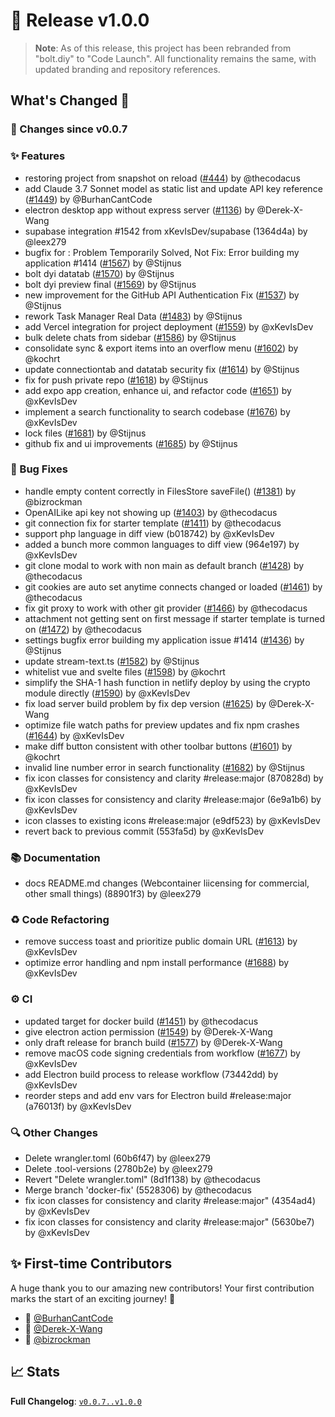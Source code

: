 # 🚀 Release v1.0.0

> **Note**: As of this release, this project has been rebranded from "bolt.diy" to "Code Launch". All functionality remains the same, with updated branding and repository references.

## What's Changed 🌟

### 🔄 Changes since v0.0.7

### ✨ Features

* restoring project from snapshot on reload ([#444](https://github.com/stackblitz-labs/bolt.diy/pull/444)) by @thecodacus
* add Claude 3.7 Sonnet model as static list and update API key reference ([#1449](https://github.com/stackblitz-labs/bolt.diy/pull/1449)) by @BurhanCantCode
* electron desktop app without express server ([#1136](https://github.com/stackblitz-labs/bolt.diy/pull/1136)) by @Derek-X-Wang
* supabase integration #1542 from xKevIsDev/supabase (1364d4a) by @leex279
* bugfix for : Problem Temporarily Solved, Not Fix: Error building my application #1414 ([#1567](https://github.com/stackblitz-labs/bolt.diy/pull/1567)) by @Stijnus
* bolt dyi datatab ([#1570](https://github.com/stackblitz-labs/bolt.diy/pull/1570)) by @Stijnus
* bolt dyi preview final ([#1569](https://github.com/stackblitz-labs/bolt.diy/pull/1569)) by @Stijnus
* new improvement for the GitHub API Authentication Fix  ([#1537](https://github.com/stackblitz-labs/bolt.diy/pull/1537)) by @Stijnus
* rework Task Manager Real Data ([#1483](https://github.com/stackblitz-labs/bolt.diy/pull/1483)) by @Stijnus
* add Vercel integration for project deployment ([#1559](https://github.com/stackblitz-labs/bolt.diy/pull/1559)) by @xKevIsDev
* bulk delete chats from sidebar ([#1586](https://github.com/stackblitz-labs/bolt.diy/pull/1586)) by @Stijnus
* consolidate sync & export items into an overflow menu ([#1602](https://github.com/stackblitz-labs/bolt.diy/pull/1602)) by @kochrt
* update connectiontab and datatab security fix ([#1614](https://github.com/stackblitz-labs/bolt.diy/pull/1614)) by @Stijnus
* fix for push private repo ([#1618](https://github.com/stackblitz-labs/bolt.diy/pull/1618)) by @Stijnus
* add expo app creation, enhance ui, and refactor code ([#1651](https://github.com/stackblitz-labs/bolt.diy/pull/1651)) by @xKevIsDev
* implement a search functionality to search codebase ([#1676](https://github.com/stackblitz-labs/bolt.diy/pull/1676)) by @xKevIsDev
* lock files ([#1681](https://github.com/stackblitz-labs/bolt.diy/pull/1681)) by @Stijnus
* github fix and ui improvements ([#1685](https://github.com/stackblitz-labs/bolt.diy/pull/1685)) by @Stijnus


### 🐛 Bug Fixes

* handle empty content correctly in FilesStore saveFile() ([#1381](https://github.com/stackblitz-labs/bolt.diy/pull/1381)) by @bizrockman
* OpenAILike api key not showing up ([#1403](https://github.com/stackblitz-labs/bolt.diy/pull/1403)) by @thecodacus
* git connection fix for starter template ([#1411](https://github.com/stackblitz-labs/bolt.diy/pull/1411)) by @thecodacus
* support php language in diff view (b018742) by @xKevIsDev
* added a bunch more common languages to diff view (964e197) by @xKevIsDev
* git clone modal to work with non main as default branch ([#1428](https://github.com/stackblitz-labs/bolt.diy/pull/1428)) by @thecodacus
* git cookies are auto set anytime connects changed or loaded ([#1461](https://github.com/stackblitz-labs/bolt.diy/pull/1461)) by @thecodacus
* fix git proxy to work with other git provider ([#1466](https://github.com/stackblitz-labs/bolt.diy/pull/1466)) by @thecodacus
* attachment not getting sent on first message if starter template is turned on ([#1472](https://github.com/stackblitz-labs/bolt.diy/pull/1472)) by @thecodacus
* settings bugfix error building my application  issue #1414 ([#1436](https://github.com/stackblitz-labs/bolt.diy/pull/1436)) by @Stijnus
* update stream-text.ts ([#1582](https://github.com/stackblitz-labs/bolt.diy/pull/1582)) by @Stijnus
* whitelist vue and svelte files ([#1598](https://github.com/stackblitz-labs/bolt.diy/pull/1598)) by @kochrt
* simplify the SHA-1 hash function in netlify deploy by using the crypto module directly ([#1590](https://github.com/stackblitz-labs/bolt.diy/pull/1590)) by @xKevIsDev
* fix load server build problem by fix dep version ([#1625](https://github.com/stackblitz-labs/bolt.diy/pull/1625)) by @Derek-X-Wang
* optimize file watch paths for preview updates and fix npm crashes ([#1644](https://github.com/stackblitz-labs/bolt.diy/pull/1644)) by @xKevIsDev
* make diff button consistent with other toolbar buttons ([#1601](https://github.com/stackblitz-labs/bolt.diy/pull/1601)) by @kochrt
* invalid line number error in search functionality ([#1682](https://github.com/stackblitz-labs/bolt.diy/pull/1682)) by @Stijnus
* fix icon classes for consistency and clarity #release:major (870828d) by @xKevIsDev
* fix icon classes for consistency and clarity #release:major (6e9a1b6) by @xKevIsDev
* icon classes to existing icons #release:major (e9df523) by @xKevIsDev
* revert back to previous commit (553fa5d) by @xKevIsDev


### 📚 Documentation

* docs README.md changes (Webcontainer liicensing for commercial, other small things) (88901f3) by @leex279


### ♻️ Code Refactoring

* remove success toast and prioritize public domain URL ([#1613](https://github.com/stackblitz-labs/bolt.diy/pull/1613)) by @xKevIsDev
* optimize error handling and npm install performance ([#1688](https://github.com/stackblitz-labs/bolt.diy/pull/1688)) by @xKevIsDev


### ⚙️ CI

* updated target for docker build ([#1451](https://github.com/stackblitz-labs/bolt.diy/pull/1451)) by @thecodacus
* give electron action permission ([#1549](https://github.com/stackblitz-labs/bolt.diy/pull/1549)) by @Derek-X-Wang
* only draft release for branch build ([#1577](https://github.com/stackblitz-labs/bolt.diy/pull/1577)) by @Derek-X-Wang
* remove macOS code signing credentials from workflow ([#1677](https://github.com/stackblitz-labs/bolt.diy/pull/1677)) by @xKevIsDev
* add Electron build process to release workflow (73442dd) by @xKevIsDev
* reorder steps and add env vars for Electron build #release:major (a76013f) by @xKevIsDev


### 🔍 Other Changes

* Delete wrangler.toml (60b6f47) by @leex279
* Delete .tool-versions (2780b2e) by @leex279
* Revert "Delete wrangler.toml" (8d1f138) by @thecodacus
* Merge branch 'docker-fix' (5528306) by @thecodacus
* fix icon classes for consistency and clarity #release:major" (4354ad4) by @xKevIsDev
* fix icon classes for consistency and clarity #release:major" (5630be7) by @xKevIsDev


## ✨ First-time Contributors

A huge thank you to our amazing new contributors! Your first contribution marks the start of an exciting journey! 🌟

* 🌟 [@BurhanCantCode](https://github.com/BurhanCantCode)
* 🌟 [@Derek-X-Wang](https://github.com/Derek-X-Wang)
* 🌟 [@bizrockman](https://github.com/bizrockman)

## 📈 Stats

**Full Changelog**: [`v0.0.7..v1.0.0`](https://github.com/stackblitz-labs/bolt.diy/compare/v0.0.7...v1.0.0)
